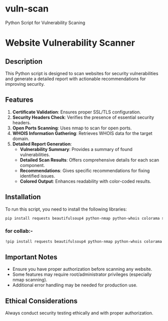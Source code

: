 # vuln-scan
Python Script for Vulnerability Scaning

# Website Vulnerability Scanner

## Description
This Python script is designed to scan websites for security vulnerabilities and generate a detailed report with actionable recommendations for improving security.

## Features
1. **Certificate Validation**: Ensures proper SSL/TLS configuration.
2. **Security Headers Check**: Verifies the presence of essential security headers.
3. **Open Ports Scanning**: Uses nmap to scan for open ports.
4. **WHOIS Information Gathering**: Retrieves WHOIS data for the target domain.
5. **Detailed Report Generation**:
   - **Vulnerability Summary**: Provides a summary of found vulnerabilities.
   - **Detailed Scan Results**: Offers comprehensive details for each scan component.
   - **Recommendations**: Gives specific recommendations for fixing identified issues.
   - **Colored Output**: Enhances readability with color-coded results.

## Installation
To run this script, you need to install the following libraries:

```bash
pip install requests beautifulsoup4 python-nmap python-whois colorama sqlmap-toolkit paramiko urllib3 dirbuster
```

### for collab:-
```bash
!pip install requests beautifulsoup4 python-nmap python-whois colorama sqlmap-toolkit paramiko urllib3 dirbuster
```

## Important Notes
- Ensure you have proper authorization before scanning any website.
- Some features may require root/administrator privileges (especially nmap scanning).
- Additional error handling may be needed for production use.

## Ethical Considerations
Always conduct security testing ethically and with proper authorization.
